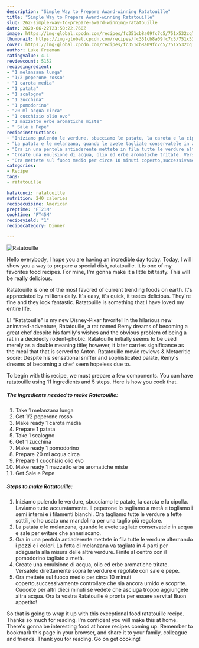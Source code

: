 ```yaml
---
description: "Simple Way to Prepare Award-winning Ratatouille"
title: "Simple Way to Prepare Award-winning Ratatouille"
slug: 262-simple-way-to-prepare-award-winning-ratatouille
date: 2020-06-22T23:50:22.760Z
image: https://img-global.cpcdn.com/recipes/fc351cb8a09fc7c5/751x532cq70/ratatouille-recipe-main-photo.jpg
thumbnail: https://img-global.cpcdn.com/recipes/fc351cb8a09fc7c5/751x532cq70/ratatouille-recipe-main-photo.jpg
cover: https://img-global.cpcdn.com/recipes/fc351cb8a09fc7c5/751x532cq70/ratatouille-recipe-main-photo.jpg
author: Luke Freeman
ratingvalue: 4.1
reviewcount: 5152
recipeingredient:
- "1 melanzana lunga"
- "1/2 peperone rosso"
- "1 carota media"
- "1 patata"
- "1 scalogno"
- "1 zucchina"
- "1 pomodorino"
- "20 ml acqua circa"
- "1 cucchiaio olio evo"
- "1 mazzetto erbe aromatiche miste"
- " Sale e Pepe"
recipeinstructions:
- "Iniziamo pulendo le verdure, sbucciamo le patate, la carota e la cipolla. Laviamo tutto accuratamente. Il peperone lo tagliamo a metà e togliamo i semi interni e i filamenti bianchi. Ora tagliamo tutte le verdure a fette sottili, io ho usato una mandolina per una taglio più regolare."
- "La patata e le melanzana, quando le avete tagliate conservatele in acqua e sale per evitare che anneriscano."
- "Ora in una pentola antiaderente mettete in fila tutte le verdure alternando i pezzi e i colori. La fetta di melanzana va tagliata in 4 parti per adeguarla alla misura delle altre verdure. Finite al centro con il pomodorino tagliato a metà."
- "Create una emulsione di acqua, olio ed erbe aromatiche tritate. Versatelo direttamente sopra le verdure e regolate con sale e pepe."
- "Ora mettete sul fuoco medio per circa 10 minuti coperto,successivamente controllate che sia ancora umido e scoprite. Cuocete per altri dieci minuti se vedete che asciuga troppo aggiungete altra acqua. Ora la vostra Ratatouille è pronta per essere servita! Buon appetito!"
categories:
- Recipe
tags:
- ratatouille

katakunci: ratatouille 
nutrition: 240 calories
recipecuisine: American
preptime: "PT21M"
cooktime: "PT45M"
recipeyield: "1"
recipecategory: Dinner

---
```



![Ratatouille](https://img-global.cpcdn.com/recipes/fc351cb8a09fc7c5/751x532cq70/ratatouille-recipe-main-photo.jpg)

Hello everybody, I hope you are having an incredible day today. Today, I will show you a way to prepare a special dish, ratatouille. It is one of my favorites food recipes. For mine, I'm gonna make it a little bit tasty. This will be really delicious.

Ratatouille is one of the most favored of current trending foods on earth. It's appreciated by millions daily. It's easy, it's quick, it tastes delicious. They're fine and they look fantastic. Ratatouille is something that I have loved my entire life.

E! &#34;Ratatouille&#34; is my new Disney-Pixar favorite! In the hilarious new animated-adventure, Ratatouille, a rat named Remy dreams of becoming a great chef despite his family&#39;s wishes and the obvious problem of being a rat in a decidedly rodent-phobic. Ratatouille initially seems to be used merely as a double meaning title; however, it later carries significance as the meal that that is served to Anton. Ratatouille movie reviews &amp; Metacritic score: Despite his sensational sniffer and sophisticated palate, Remy&#39;s dreams of becoming a chef seem hopeless due to.


To begin with this recipe, we must prepare a few components. You can have ratatouille using 11 ingredients and 5 steps. Here is how you cook that.

<!--inarticleads1-->

##### The ingredients needed to make Ratatouille:

1. Take 1 melanzana lunga
1. Get 1/2 peperone rosso
1. Make ready 1 carota media
1. Prepare 1 patata
1. Take 1 scalogno
1. Get 1 zucchina
1. Make ready 1 pomodorino
1. Prepare 20 ml acqua circa
1. Prepare 1 cucchiaio olio evo
1. Make ready 1 mazzetto erbe aromatiche miste
1. Get  Sale e Pepe




<!--inarticleads2-->

##### Steps to make Ratatouille:

1. Iniziamo pulendo le verdure, sbucciamo le patate, la carota e la cipolla. Laviamo tutto accuratamente. Il peperone lo tagliamo a metà e togliamo i semi interni e i filamenti bianchi. Ora tagliamo tutte le verdure a fette sottili, io ho usato una mandolina per una taglio più regolare.
1. La patata e le melanzana, quando le avete tagliate conservatele in acqua e sale per evitare che anneriscano.
1. Ora in una pentola antiaderente mettete in fila tutte le verdure alternando i pezzi e i colori. La fetta di melanzana va tagliata in 4 parti per adeguarla alla misura delle altre verdure. Finite al centro con il pomodorino tagliato a metà.
1. Create una emulsione di acqua, olio ed erbe aromatiche tritate. Versatelo direttamente sopra le verdure e regolate con sale e pepe.
1. Ora mettete sul fuoco medio per circa 10 minuti coperto,successivamente controllate che sia ancora umido e scoprite. Cuocete per altri dieci minuti se vedete che asciuga troppo aggiungete altra acqua. Ora la vostra Ratatouille è pronta per essere servita! Buon appetito!




So that is going to wrap it up with this exceptional food ratatouille recipe. Thanks so much for reading. I'm confident you will make this at home. There's gonna be interesting food at home recipes coming up. Remember to bookmark this page in your browser, and share it to your family, colleague and friends. Thank you for reading. Go on get cooking!
